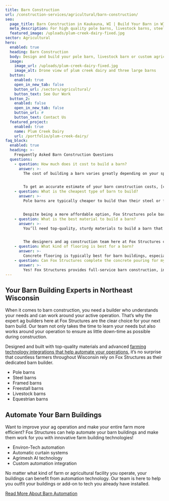 ```yaml
---
title: Barn Construction 
url: /construction-services/agricultural/barn-construction/
seo:
  page_title: Barn Construction in Kaukauna, WI | Build Your Barn in WI
  meta_description: For high quality pole barns, livestock barns, steel barns and more, Fox Structures is your local barn builder in Wisconsin. Contact us today at (920) 766-9305.
  featured_image: /uploads/plum-creek-dairy-fixed.jpg
sector: Agricultural
hero: 
  enabled: true
  heading: Barn Construction
  body: Design and build your pole barn, livestock barn or custom agricultural facility with top-quality materials and advanced farming technology built to improve and support your operation.
  image: 
    image_url: /uploads/plum-creek-dairy-fixed.jpg
    image_alt: Drone view of plum creek dairy and three large barns
  button:
    enabled: true
    open_in_new_tab: false
    button_url: /sectors/agricultural/
    button_text: See Our Work
  button_2:
    enabled: false
    open_in_new_tab: false
    button_url: #
    button_text: Contact Us
  featured_project: 
    enabled: true
    name: Plum Creek Dairy
    url: /portfolio/plum-creek-dairy/
faq_block:
  enabled: true
  heading: >-
    Frequently Asked Barn Construction Questions
  questions:
    - question: How much does it cost to build a barn?
      answer: >-
        The cost of building a barn varies greatly depending on your specific project specifications, timeline and more. Here at Fox Structures, we offer premier barn building services that take your unique operation and needs into account, as well as the use of high-quality materials that last, even in harsh Wisconsin weather conditions. 


        To get an accurate estimate of your barn construction costs, [contact us today](/contact/) or give us a call at <a href="tel:920-766-9305">920-766-9305</a>.
    - question: What is the cheapest type of barn to build?
      answer: >-
        Pole barns are typically cheaper to build than their steel or frame barn counterparts. However, this will of course depend on other factors such as additional materials used, the size of the barn, the amount of concrete pouring needed and additional factors. 


        Despite being a more affordable option, Fox Structures pole barns are still built with the highest quality materials and building techniques to ensure long-lasting functional and structural integrity.
    - question: What is the best material to build a barn?
      answer: >-
        You’ll need top-quality, sturdy materials to build a barn that can withstand the harsh Wisconsin weather. Steel is a commonly used material for barn walls and siding that provides protection from the weather, as well as the structural integrity needed to stay functional for years to come. 


        The designers and ag construction team here at Fox Structures can help you determine the best materials for your unique barn construction project.
    - question: What kind of flooring is best for a barn?
      answer: >-
        Concrete flooring is typically best for barn buildings, especially those used for livestock and/or storage. Concrete is not only very sturdy and can withstand a heavy amount of wear and tear, but it is also extremely easy to clean. Plus, <a href="https://clmfireproofing.com/understanding-the-fire-resistance-of-concrete/" target="_blank" rel="noopener noreferrer nofollower">concrete is one of the most fire-resistant materials available for barn construction</a>. This makes it the optimal choice for most barn buildings, no matter what kind of ag operation you have.
    - question: Can Fox Structures complete the concrete pouring for my barn construction project?
      answer: >-
        Yes! Fox Structures provides full-service barn construction, including concrete work. Thanks to our merger with R&R Concrete, our team can now complete large-scale concrete projects faster and more precisely than ever.
---
```


## Your Barn Building Experts in Northeast Wisconsin

When it comes to barn construction, you need a builder who understands your needs and can work around your active operation. That’s why the expert ag builders here at Fox Structures are the clear choice for your next barn build. Our team not only takes the time to learn your needs but also works around your operation to ensure as little down-time as possible during construction. 

Designed and built with top-quality materials and advanced [farming technology integrations that help automate your operations](/resources/farming-technology-automating-agricultural-buildings/#farming-technology-meets-innovative-construction), it’s no surprise that countless farmers throughout Wisconsin rely on Fox Structures as their dedicated barn builder. 

- Pole barns
- Steel barns
- Framed barns
- Freestall barns
- Livestock barns
- Equestrian barns

## Automate Your Barn Buildings

Want to improve your ag operation and make your entire farm more efficient? Fox Structures can help automate your barn buildings and make them work for you with innovative farm building technologies! 

- Environ-Tech automation 
- Automatic curtain systems
- Agrimesh AI technology 
- Custom automation integration 

No matter what kind of farm or agricultural facility you operate, your buildings can benefit from automation technology. Our team is here to help you outfit your buildings or add-on to tech you already have installed.

<a class="btn btn--secondary" href="/resources/farming-technology-automating-agricultural-buildings/">Read More About Barn Automation</a>

